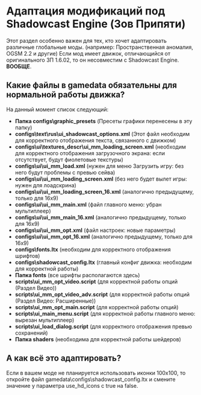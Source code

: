 # Адаптация модификаций под Shadowcast Engine (Зов Припяти)

Этот раздел особенно важен для тех, кто хочет адаптировать различные глобальные моды. (например: Пространственная аномалия, OGSM 2.2 и другие) Если мод имеет движок, отличающийся от оригинального ЗП 1.6.02, то он несовместим с Shadowcast Engine. **ВООБЩЕ**.

## Какие файлы в gamedata обязательны для нормальной работы движка?

На данный момент список следующий:

* **Папка configs\graphic_presets** (Пресеты графики перенесены в эту папку)  
* **configs\text\rus\ui_shadowcast_options.xml** (Этот файл необходим для корректного отображения текста, связанного с движком)  
* **configs\ui\textures_descr\ui_mm_loading_screen.xml** (необходим для корректного отображения загрузочного экрана: если отсутствует, будут фиолетовые текстуры)  
* **configs\ui\ui_mm_load.xml** (нужен для меню Загрузить игру: без него будут проблемы с превью сейва)  
* **configs\ui\ui_mm_loading_screen.xml** (без него будет вылет игры: нужен для лоадскрина)  
* **configs\ui\ui_mm_loading_screen_16.xml** (аналогично предыдущему, только для 16x9)  
* **configs\ui\ui_mm_main.xml** (файл главного меню: убран мультиплеер)  
* **configs\ui\ui_mm_main_16.xml** (аналогично предыдущему, только для 16x9)  
* **configs\ui\ui_mm_opt.xml** (файл настроек: новые параметры)  
* **configs\ui\ui_mm_opt_16.xml** (аналогично предыдущему, только для 16x9)  
* **configs\fonts.ltx** (необходим для корректного отображения шрифтов)  
* **configs\shadowcast_config.ltx** (главный конфиг движка: необходим для корректной работы)  
* **Папка fonts** (все шрифты располагаются здесь)
* **scripts\ui_mm_opt_video.script** (для корректной работы опций (Раздел Видео))
* **scripts\ui_mm_opt_video_adv.script** (для корректной работы опций (Раздел Видео: Расширенные))
* **scripts\ui_mm_opt_main.script** (для корректной работы опций)
* **scripts\ui_main_menu.script** (для корректной работы главного меню: вырезан мультиплеер)
* **scripts\ui_load_dialog.script** (для корректного отображения превью сохранений)
* **Папка shaders** (необходима для корректной работы шейдеров)

## А как всё это адаптировать?
Если в вашем моде не планируется использовать иконки 100x100, то откройте файл gamedata\configs\shadowcast_config.ltx и смените значение у параметра use_hd_icons с true на false.
